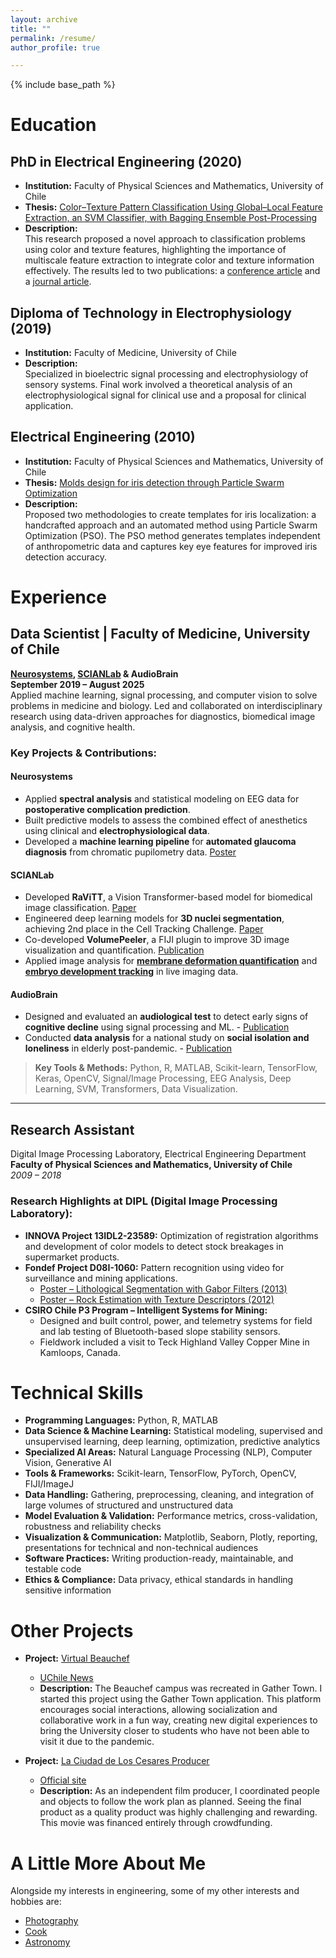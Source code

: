 ```yaml
---
layout: archive
title: ""
permalink: /resume/
author_profile: true

---
```


{% include base_path %}

# Education

## PhD in Electrical Engineering (2020)
- **Institution:** Faculty of Physical Sciences and Mathematics, University of Chile  
- **Thesis:** [Color–Texture Pattern Classification Using Global–Local Feature Extraction, an SVM Classifier, with Bagging Ensemble Post-Processing](https://www.cec.uchile.cl/~canavarr/Tesis/Navarro_2020.pdf)  
- **Description:**  
  This research proposed a novel approach to classification problems using color and texture features, highlighting the importance of multiscale feature extraction to integrate color and texture information effectively. The results led to two publications: a [conference article](https://doi.org/10.1109/SMC.2013.562) and a [journal article](https://doi.org/10.3390/app9153130).

## Diploma of Technology in Electrophysiology (2019)
- **Institution:** Faculty of Medicine, University of Chile  
- **Description:**  
  Specialized in bioelectric signal processing and electrophysiology of sensory systems. Final work involved a theoretical analysis of an electrophysiological signal for clinical use and a proposal for clinical application.

## Electrical Engineering (2010)
- **Institution:** Faculty of Physical Sciences and Mathematics, University of Chile  
- **Thesis:** [Molds design for iris detection through Particle Swarm Optimization](https://www.cec.uchile.cl/~canavarr/Tesis/Navarro_2010.pdf)  
- **Description:**  
  Proposed two methodologies to create templates for iris localization: a handcrafted approach and an automated method using Particle Swarm Optimization (PSO). The PSO method generates templates independent of anthropometric data and captures key eye features for improved iris detection accuracy.

# Experience

## Data Scientist | Faculty of Medicine, University of Chile  
**[Neurosystems](https://neurosistemas.cl/en/2021/10/19/carlos-navarro/), [SCIANLab](https://scian.cl/scientific-image-analysis/team-members-scianlab/) & AudioBrain**  
**September 2019 – August 2025**  
Applied machine learning, signal processing, and computer vision to solve problems in medicine and biology. Led and collaborated on interdisciplinary research using data-driven approaches for diagnostics, biomedical image analysis, and cognitive health.

### Key Projects & Contributions:

#### **Neurosystems**
- Applied **spectral analysis** and statistical modeling on EEG data for **postoperative complication prediction**.  
- Built predictive models to assess the combined effect of anesthetics using clinical and **electrophysiological data**.  
- Developed a **machine learning pipeline** for **automated glaucoma diagnosis** from chromatic pupilometry data. [Poster](https://www.cec.uchile.cl/~canavarr/Posters/2024_MZamorano_Diagnostico.pdf)

#### **SCIANLab**
- Developed **RaViTT**, a Vision Transformer-based model for biomedical image classification.  [Paper](https://arxiv.org/pdf/2306.10959.pdf)
- Engineered deep learning models for **3D nuclei segmentation**, achieving 2nd place in the Cell Tracking Challenge.   [Paper](https://www.computer.org/csdl/proceedings-article/cai/2023/398400a309/1PhCElOJQcM)
- Co-developed **VolumePeeler**, a FIJI plugin to improve 3D image visualization and quantification.  [Publication](https://bmcbioinformatics.biomedcentral.com/articles/10.1186/s12859-023-05403-z)
- Applied image analysis for **[membrane deformation quantification](https://www.cec.uchile.cl/~canavarr/Posters/2024_MCarvajal_SCIANForceSCIANDrop.pdf)** and **[embryo development tracking](https://www.cec.uchile.cl/~canavarr/Posters/2024_NGuerrero_InVivo.pdf)** in live imaging data.

#### **AudioBrain**
- Designed and evaluated an **audiological test** to detect early signs of **cognitive decline** using signal processing and ML.  - [Publication](https://www.biorxiv.org/content/biorxiv/early/2023/02/05/2023.02.03.527051.full.pdf)
- Conducted **data analysis** for a national study on **social isolation and loneliness** in elderly post-pandemic.  - [Publication](https://www.ncbi.nlm.nih.gov/pmc/articles/PMC11715746/)

> **Key Tools & Methods:** Python, R, MATLAB, Scikit-learn, TensorFlow, Keras, OpenCV, Signal/Image Processing, EEG Analysis, Deep Learning, SVM, Transformers, Data Visualization.


---

## Research Assistant  
Digital Image Processing Laboratory, Electrical Engineering Department  
**Faculty of Physical Sciences and Mathematics, University of Chile**  
*2009 – 2018*  

### Research Highlights at DIPL (Digital Image Processing Laboratory):
- **INNOVA Project 13IDL2-23589:** Optimization of registration algorithms and development of color models to detect stock breakages in supermarket products.
- **Fondef Project D08I-1060:** Pattern recognition using video for surveillance and mining applications.  
  - [Poster – Lithological Segmentation with Gabor Filters (2013)](https://www.cec.uchile.cl/~canavarr/Posters/2013_Lithological_Gabor.pdf)  
  - [Poster – Rock Estimation with Texture Descriptors (2012)](https://www.cec.uchile.cl/~canavarr/Posters/2012_Rock_Estimation.pdf)
- **CSIRO Chile P3 Program – Intelligent Systems for Mining:**  
  - Designed and built control, power, and telemetry systems for field and lab testing of Bluetooth-based slope stability sensors.  
  - Fieldwork included a visit to Teck Highland Valley Copper Mine in Kamloops, Canada.


# Technical Skills

- **Programming Languages:** Python, R, MATLAB  
- **Data Science & Machine Learning:** Statistical modeling, supervised and unsupervised learning, deep learning, optimization, predictive analytics  
- **Specialized AI Areas:** Natural Language Processing (NLP), Computer Vision, Generative AI  
- **Tools & Frameworks:** Scikit-learn, TensorFlow, PyTorch, OpenCV, FIJI/ImageJ  
- **Data Handling:** Gathering, preprocessing, cleaning, and integration of large volumes of structured and unstructured data  
- **Model Evaluation & Validation:** Performance metrics, cross-validation, robustness and reliability checks  
- **Visualization & Communication:** Matplotlib, Seaborn, Plotly, reporting, presentations for technical and non-technical audiences  
- **Software Practices:** Writing production-ready, maintainable, and testable code  
- **Ethics & Compliance:** Data privacy, ethical standards in handling sensitive information

# Other Projects

- **Project:** [Virtual Beauchef](https://tinyurl.com/beauchefvirtual)  
  - [UChile News](https://uchile.cl/i176928)  
  - **Description:** The Beauchef campus was recreated in Gather Town. I started this project using the Gather Town application. This platform encourages social interactions, allowing socialization and collaborative work in a fun way, creating new digital experiences to bring the University closer to students who have not been able to visit it due to the pandemic.

- **Project:** [La Ciudad de Los Cesares Producer](https://tinyurl.com/CNC-IMDB)  
  - [Official site](http://www.laciudaddeloscesares.cl/)  
  - **Description:** As an independent film producer, I coordinated people and objects to follow the work plan as planned. Seeing the final product as a quality product was highly challenging and rewarding. This movie was financed entirely through crowdfunding.

# A Little More About Me

Alongside my interests in engineering, some of my other interests and hobbies are:  
- [Photography](https://tinyurl.com/CNC-Fotografia)  
- [Cook](https://www.caldostrong.com/search/label/cocinando-con-caldo)  
- [Astronomy](https://www.caldostrong.com/search/label/astronomia)
